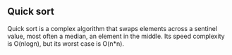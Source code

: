 ## Quick sort

Quick sort is a complex algorithm that swaps elements across a sentinel value, most often a median,
an element in the middle. Its speed complexity is O(nlogn), but its worst case is O(n*n).